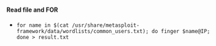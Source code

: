 #### Read file and FOR
* `for name in $(cat /usr/share/metasploit-framework/data/wordlists/common_users.txt); do finger $name@IP; done > result.txt`
